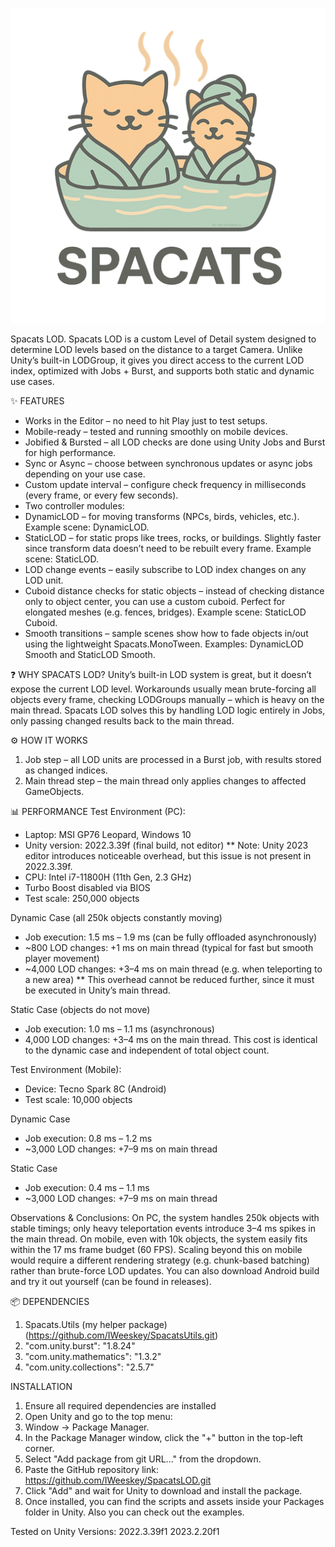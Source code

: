 ![Screenshot](Arts/SpaCats%20LogoSmall.png)

Spacats LOD.
Spacats LOD is a custom Level of Detail system designed to determine LOD levels based on the distance to a target Camera. Unlike Unity’s built-in LODGroup, it gives you direct access to the current LOD index, optimized with Jobs + Burst, and supports both static and dynamic use cases.

✨ FEATURES
* Works in the Editor – no need to hit Play just to test setups.
* Mobile-ready – tested and running smoothly on mobile devices.
* Jobified & Bursted – all LOD checks are done using Unity Jobs and Burst for high performance.
* Sync or Async – choose between synchronous updates or async jobs depending on your use case.
* Custom update interval – configure check frequency in milliseconds (every frame, or every few seconds).
* Two controller modules:
* DynamicLOD – for moving transforms (NPCs, birds, vehicles, etc.). Example scene: DynamicLOD.
* StaticLOD – for static props like trees, rocks, or buildings. Slightly faster since transform data doesn’t need to be rebuilt every frame. Example scene: StaticLOD.
* LOD change events – easily subscribe to LOD index changes on any LOD unit.
* Cuboid distance checks for static objects – instead of checking distance only to object center, you can use a custom cuboid. Perfect for elongated meshes (e.g. fences, bridges). Example scene: StaticLOD Cuboid.
* Smooth transitions – sample scenes show how to fade objects in/out using the lightweight Spacats.MonoTween. Examples: DynamicLOD Smooth and StaticLOD Smooth.

❓ WHY SPACATS LOD?
Unity’s built-in LOD system is great, but it doesn’t expose the current LOD level. Workarounds usually mean brute-forcing all objects every frame, checking LODGroups manually – which is heavy on the main thread.
Spacats LOD solves this by handling LOD logic entirely in Jobs, only passing changed results back to the main thread.

⚙️ HOW IT WORKS
1) Job step – all LOD units are processed in a Burst job, with results stored as changed indices.
2) Main thread step – the main thread only applies changes to affected GameObjects.

📊 PERFORMANCE
Test Environment (PC):
* Laptop: MSI GP76 Leopard, Windows 10
* Unity version: 2022.3.39f (final build, not editor)
	** Note: Unity 2023 editor introduces noticeable overhead, but this issue is not present in 2022.3.39f.
* CPU: Intel i7-11800H (11th Gen, 2.3 GHz)
* Turbo Boost disabled via BIOS
* Test scale: 250,000 objects

Dynamic Case (all 250k objects constantly moving)
* Job execution: 1.5 ms – 1.9 ms (can be fully offloaded asynchronously)
* ~800 LOD changes: +1 ms on main thread (typical for fast but smooth player movement)
* ~4,000 LOD changes: +3–4 ms on main thread (e.g. when teleporting to a new area)
	**	This overhead cannot be reduced further, since it must be executed in Unity’s main thread.
	
Static Case (objects do not move)
* Job execution: 1.0 ms – 1.1 ms (asynchronous)
* 4,000 LOD changes: +3–4 ms on the main thread. This cost is identical to the dynamic case and independent of total object count.

Test Environment (Mobile):
* Device: Tecno Spark 8C (Android)
* Test scale: 10,000 objects

Dynamic Case
* Job execution: 0.8 ms – 1.2 ms
* ~3,000 LOD changes: +7–9 ms on main thread

Static Case
* Job execution: 0.4 ms – 1.1 ms
* ~3,000 LOD changes: +7–9 ms on main thread

Observations & Conclusions:
On PC, the system handles 250k objects with stable timings; only heavy teleportation events introduce 3–4 ms spikes in the main thread.
On mobile, even with 10k objects, the system easily fits within the 17 ms frame budget (60 FPS).
Scaling beyond this on mobile would require a different rendering strategy (e.g. chunk-based batching) rather than brute-force LOD updates.
You can also download Android build and try it out yourself (can be found in releases).

📦 DEPENDENCIES
1) Spacats.Utils (my helper package) (https://github.com/IWeeskey/SpacatsUtils.git)
2) "com.unity.burst": "1.8.24"
3) "com.unity.mathematics": "1.3.2"
4) "com.unity.collections": "2.5.7"

INSTALLATION
1) Ensure all required dependencies are installed
2) Open Unity and go to the top menu:
3) Window → Package Manager.
4) In the Package Manager window, click the "+" button in the top-left corner.
5) Select "Add package from git URL..." from the dropdown.
6) Paste the GitHub repository link:
https://github.com/IWeeskey/SpacatsLOD.git
6) Click "Add" and wait for Unity to download and install the package.
7) Once installed, you can find the scripts and assets inside your Packages folder in Unity. Also you can check out the examples.

Tested on Unity Versions:
2022.3.39f1
2023.2.20f1
